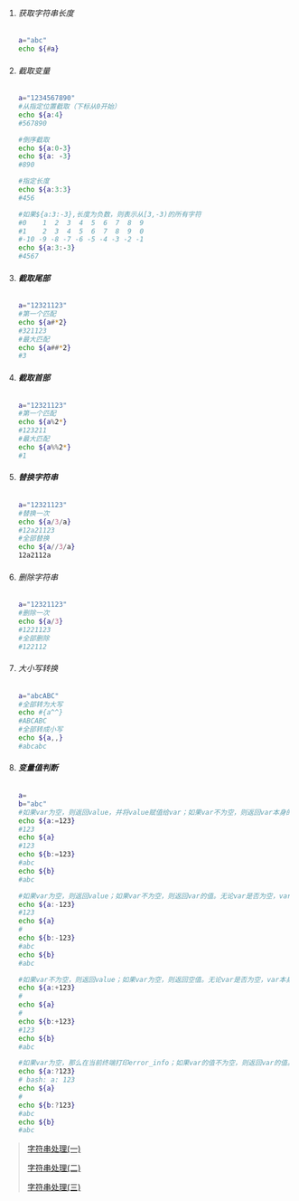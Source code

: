 1. ###### 获取字符串长度

   ```bash
   a="abc"
   echo ${#a}
   ```

2. ###### 截取变量

   ```bash
   a="1234567890"
   #从指定位置截取（下标从0开始）
   echo ${a:4}
   #567890
   
   #倒序截取
   echo ${a:0-3}
   echo ${a: -3}
   #890
   
   #指定长度
   echo ${a:3:3}
   #456
   
   #如果${a:3:-3},长度为负数，则表示从[3,-3)的所有字符
   #0    1  2  3  4  5  6  7  8  9
   #1    2  3  4  5  6  7  8  9  0
   #-10 -9 -8 -7 -6 -5 -4 -3 -2 -1
   echo ${a:3:-3}
   #4567
   ```

3. ###### **截取尾部**

   ```bash
   a="12321123"
   #第一个匹配
   echo ${a#*2}
   #321123
   #最大匹配
   echo ${a##*2}
   #3
   ```

4. ###### **截取首部**

   ```bash
   a="12321123"
   #第一个匹配
   echo ${a%2*}
   #123211
   #最大匹配
   echo ${a%%2*}
   #1
   ```

5. ###### **替换字符串**

   ```bash
   a="12321123"
   #替换一次
   echo ${a/3/a}
   #12a21123
   #全部替换
   echo ${a//3/a}
   12a2112a
   ```

6. ###### 删除字符串

   ```bash
   a="12321123"
   #删除一次
   echo ${a/3}
   #1221123
   #全部删除
   #122112
   ```

7. ###### 大小写转换

   ```bash
   a="abcABC"
   #全部转为大写
   echo #{a^^}
   #ABCABC
   #全部转成小写
   echo ${a,,}
   #abcabc
   ```

8. ###### **变量值判断**

   ```bash
   a=
   b="abc"
   #如果var为空，则返回value，并将value赋值给var；如果var不为空，则返回var本身的值。var不为空时，var值不会被改变；var为空时，var的值会被设置成指定值。
   echo ${a:=123}
   #123
   echo ${a}
   #123
   echo ${b:=123}
   #abc
   echo ${b}
   #abc
   
   #如果var为空，则返回value；如果var不为空，则返回var的值。无论var是否为空，var本身的值不会改变。
   echo ${a:-123}
   #123
   echo ${a}
   # 
   echo ${b:-123}
   #abc
   echo ${b}
   #abc
   
   #如果var不为空，则返回value；如果var为空，则返回空值。无论var是否为空，var本身的值不会改变。
   echo ${a:+123}
   # 
   echo ${a}
   # 
   echo ${b:+123}
   #123
   echo ${b}
   #abc
   
   #如果var为空，那么在当前终端打印error_info；如果var的值不为空，则返回var的值。无论var是否为空，var本身的值都不会改变。
   echo ${a:?123}
   # bash: a: 123
   echo ${a}
   # 
   echo ${b:?123}
   #abc
   echo ${b}
   #abc
   ```

   

> [字符串处理(一)](http://www.zsythink.net/archives/2276)
>
> [字符串处理(二)](http://www.zsythink.net/archives/2296)
>
> [字符串处理(三)](http://www.zsythink.net/archives/2311)